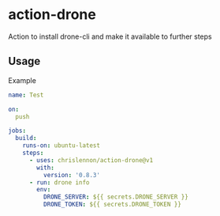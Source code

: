 # action-drone

Action to install drone-cli and make it available to further steps

## Usage

Example
````yaml
name: Test

on:
  push

jobs:
  build:
    runs-on: ubuntu-latest
    steps:
      - uses: chrislennon/action-drone@v1
        with:
          version: '0.8.3'
      - run: drone info
        env:
          DRONE_SERVER: ${{ secrets.DRONE_SERVER }}
          DRONE_TOKEN: ${{ secrets.DRONE_TOKEN }}
````
